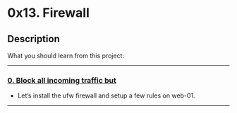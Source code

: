 # 0x13. Firewall

## Description
What you should learn from this project:

---


### [0. Block all incoming traffic but](./1-block_all_incoming_traffic_but)
* Let’s install the ufw firewall and setup a few rules on web-01.

---

